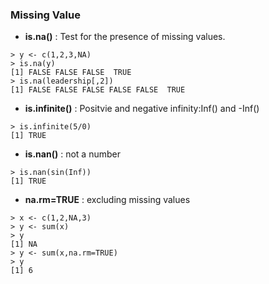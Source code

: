 ### Missing Value

* **is.na()** : Test for the presence of missing values.
```
> y <- c(1,2,3,NA)
> is.na(y)
[1] FALSE FALSE FALSE  TRUE
> is.na(leadership[,2])
[1] FALSE FALSE FALSE FALSE FALSE  TRUE
```

* **is.infinite()** : Positvie and negative infinity:Inf() and -Inf()
```
> is.infinite(5/0)
[1] TRUE
```
* **is.nan()** : not a number
```
> is.nan(sin(Inf))
[1] TRUE
```

* **na.rm=TRUE** : excluding missing values
```
> x <- c(1,2,NA,3)
> y <- sum(x)
> y
[1] NA
> y <- sum(x,na.rm=TRUE)
> y
[1] 6
```



